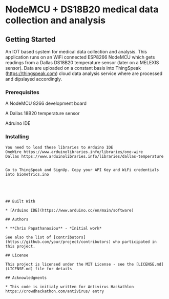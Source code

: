 #  NodeMCU + DS18B20 medical data collection and analysis
## Getting Started
 An IOT based system for medical data collection and analysis. This application runs on an WiFi connected ESP8266 NodeMCU which gets readings from a Dallas DS18B20 temperature sensor (later on a MELEXIS sensor). Data are uploaded on a constant basis into ThingSpeak (https://thingspeak.com) cloud data analysis service where are processed and dipslayed accordingly.
 
### Prerequisites

A NodeMCU 8266 development board

A Dallas 18B20 temperature sensor

Adruino IDE



### Installing


```
You need to load these libraries to Arduino IDE
OneWire https://www.arduinolibraries.info/libraries/one-wire
Dallas https://www.arduinolibraries.info/libraries/dallas-temperature


Go to ThingSpeak and SignUp. Copy your API Key and WiFi credentials into biometrics.ino





## Built With

* [Arduino IDE](https://www.arduino.cc/en/main/software) 

## Authors

* **Chris Papathanasiou** - *Initial work* 

See also the list of [contributors](https://github.com/your/project/contributors) who participated in this project.

## License

This project is licensed under the MIT License - see the [LICENSE.md](LICENSE.md) file for details

## Acknowledgments

* This code is initialy written for Antivirus Hackathlon https://crowdhackathon.com/antivirus/ entry

